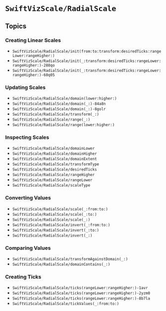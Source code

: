 # ``SwiftVizScale/RadialScale``

## Topics

### Creating Linear Scales

- ``SwiftVizScale/RadialScale/init(from:to:transform:desiredTicks:rangeLower:rangeHigher:)``
- ``SwiftVizScale/RadialScale/init(_:transform:desiredTicks:rangeLower:rangeHigher:)-288qo``
- ``SwiftVizScale/RadialScale/init(_:transform:desiredTicks:rangeLower:rangeHigher:)-60q05``

### Updating Scales

- ``SwiftVizScale/RadialScale/domain(lower:higher:)``
- ``SwiftVizScale/RadialScale/domain(_:)-84a8n``
- ``SwiftVizScale/RadialScale/domain(_:)-8golr``
- ``SwiftVizScale/RadialScale/transform(_:)``
- ``SwiftVizScale/RadialScale/range(_:)``
- ``SwiftVizScale/RadialScale/range(lower:higher:)``

### Inspecting Scales

- ``SwiftVizScale/RadialScale/domainLower``
- ``SwiftVizScale/RadialScale/domainHigher``
- ``SwiftVizScale/RadialScale/domainExtent``
- ``SwiftVizScale/RadialScale/transformType``
- ``SwiftVizScale/RadialScale/desiredTicks``
- ``SwiftVizScale/RadialScale/rangeHigher``
- ``SwiftVizScale/RadialScale/rangeLower``
- ``SwiftVizScale/RadialScale/scaleType``

### Converting Values

- ``SwiftVizScale/RadialScale/scale(_:from:to:)``
- ``SwiftVizScale/RadialScale/scale(_:to:)``
- ``SwiftVizScale/RadialScale/scale(_:)``
- ``SwiftVizScale/RadialScale/invert(_:from:to:)``
- ``SwiftVizScale/RadialScale/invert(_:to:)``
- ``SwiftVizScale/RadialScale/invert(_:)``

### Comparing Values

- ``SwiftVizScale/RadialScale/transformAgainstDomain(_:)``
- ``SwiftVizScale/RadialScale/domainContains(_:)``

### Creating Ticks

- ``SwiftVizScale/RadialScale/ticks(rangeLower:rangeHigher:)-1avr``
- ``SwiftVizScale/RadialScale/ticks(rangeLower:rangeHigher:)-2yzm0``
- ``SwiftVizScale/RadialScale/ticks(rangeLower:rangeHigher:)-8b7la``
- ``SwiftVizScale/RadialScale/tickValues(_:from:to:)``

